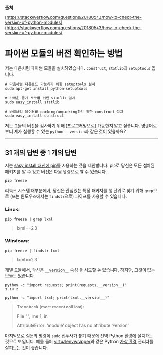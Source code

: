 **출처**

[https://stackoverflow.com/questions/20180543/how-to-check-the-version-of-python-modules](https://stackoverflow.com/questions/20180543/how-to-check-the-version-of-python-modules)

# 파이썬 모듈의 버전 확인하는 방법

저는 다음처럼 파이썬 모듈을 설치하였습니다. `construct`, `statlib`과 `setuptools` 입니다.

```shell
# 다음처럼 다운로드 가능하기 위한 setuptools 설치
sudo apt-get install python-setuptools

# 가벼운 통계 도구를 위한 statlib 설치
sudo easy_install statlib

# 바이너리 데이터를 packing/unpacking하기 위한 construct 설치
sudo easy_install construct
```

저는 그들의 버전을 검사하기 위해 (프로그래밍으로) 가능한지 알고 싶습니다. 명령어로부터 제가 실행할 수 있는 `python --version`과 같은 것이 있을까요?

---

## 31 개의 답변 중 1 개의 답변

저는 [easy install 대신에 pip](https://stackoverflow.com/questions/3220404/why-use-pip-over-easy-install/3220572#3220572)를 사용하는 것을 제안합니다. pip로 당신은 모든 설치된 패키지를 알 수 있고 버전은 다음 명령으로 알 수 있습니다.

```shell
pip freeze
```

리눅스 시스템 대부분에서, 당신은 관심있는 특정 패키지를 행 단위로 찾기 위해 `grep`으로 (또는 윈도우즈에서는 `findstr`으로) 파이프를 사용할 수 있습니다.

### Linux:

```shell
pip freeze | grep lxml
```

> lxml==2.3

### Windows:

```shell
pip freeze | findstr lxml
```

> lxml==2.3

개별 모듈에서, 당신은 [`__version__` 속성](https://peps.python.org/pep-0396/) 을 시도할 수 있습니다. 하지만, 그것이 없는 모듈도 있습니다.

```shell
python -c "import requests; print(requests.__version__)"
2.14.2

python -c "import lxml; print(lxml.__version__)"
```

> Traceback (most recent call last):
> 
> File "<string>", line 1, in <module>
>
> AttributeError: 'module' object has no attribute 'version'
  

마지막으로 질문의 명령에 `sudo` 접두사가 붙기 때문에 전역 Python 환경에 설치하는 것으로 보입니다. 예를 들어 [virtualenvwrapper](https://virtualenvwrapper.readthedocs.io/en/latest/)와 같은 Python [가상 환경](https://pypi.org/project/virtualenv/) 관리자를 살펴보는 것이 좋습니다.

